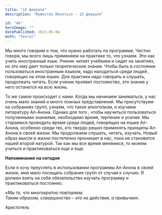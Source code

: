 ```yaml
---
title: "15 февраля"
description: "Мужество Меняться - 15 февраля"

id: "46"
heroImage: ""
datePublished: 2023-05-04
moth: "fevral"
---
```


Мы много говорим о том, что нужно работать по программе. Честно говоря, мы
всего лишь применяем на практике то, что узнаем. Это как учить иностранный
язык. Ученик читает учебники и сидит на занятиях, но это ему дает только
теоретические знания. Чтобы быть в состоянии пользоваться иностранным языком,
надо находиться среди людей , говорящих на этом языке. Для практики надо
говорить и слушать, продолжать читать. Если ученик проявит постоянство, это
знание у него останется на всю жизнь.

То же самое происходит с нами. Когда мы начинаем заниматься, у нас очень мало
знаний и много ложных представлений. Мы присутствуем на собраниях групп,
узнаем, что такое алкоголизм, и изучаем литературу Ал-Анона. Однако для того ,
чтобы научиться пользоваться полученными знаниями, необходимо время, терпение
и усилия. Мы стараемся проводить время среди людей, говорящих на языке Ал-
Анона, особенно среди тех, кто твердо решил применять принципы Ал-Анона в
своей жизни. Мы продолжаем слушать, читать, изучать. Новый образ мысли и жизни
постепенно проникает в нас, пока не становится нашей второй натурой. Так как
мы все время меняемся, то можем учиться и практиковаться еще и еще.

**Напоминание на сегодня**

Если я хочу преуспеть в использовании программы Ал-Анона в своей жизни, мне
мало посещать собрания групп от случая к случаю. Я должен взять на себя
обязательство изучать программу и практиковаться постоянно.

_«Мы то, что многократно повторяем._  
_Таким образом, совершенство – это не действия, а привычки»._

Аристотель

